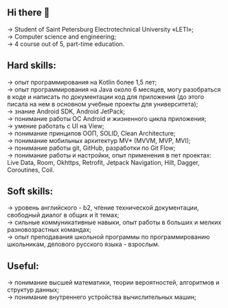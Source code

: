 ## Hi there 👋
-> Student of Saint Petersburg Electrotechnical University «LETI»;  
-> Сomputer science and engineering;  
-> 4 course out of 5, part-time education.

## Hard skills:
-> опыт программирования на Kotlin более 1,5 лет;  
-> опыт программирования на Java около 6 месяцев, могу разобраться в коде и написать по документации код для приложения (до этого писала на нем в основном учебные проекты для университета);  
-> знание Android SDK, Android JetPack;  
-> понимание работы OC Android и жизненного цикла приложения;  
-> умение работать с UI на View;  
-> понимание принципов ООП, SOLID, Clean Architecture;  
-> понимание мобильных архитектур MV* (MVVM, MVP, MVI);  
-> понимание работы git, GitHub, разработки по Git Flow;  
-> понимание работы и настройки, опыт применения в пет проектах: Live Data, Room, Okhttps, Retrofit, Jetpack Navigation, Hilt, Dagger, Coroutines, Coil.  

## Soft skills:
-> уровень английского - b2, чтение технической документации, свободный диалог в общих и it темах;  
-> сильные коммуникативные навыки, опыт работы в больших и мелких разновозрастных командах;  
-> опыт преподавания школьной программы по программированию школьникам, делового русского языка - взрослым.

## Useful:
-> понимание высшей математики, теории вероятностей, алгоритмов и структур данных;  
-> понимание внутреннего устройства вычислительных машин;  


<!--
**Xen1usss/Xen1usss** is a ✨ _special_ ✨ repository because its `README.md` (this file) appears on your GitHub profile.

Here are some ideas to get you started:

- 🔭 I’m currently working on ...
- 🌱 I’m currently learning ...
- 👯 I’m looking to collaborate on ...
- 🤔 I’m looking for help with ...
- 💬 Ask me about ...
- 📫 How to reach me: ...
- 😄 Pronouns: ...
- ⚡ Fun fact: ...
-->
